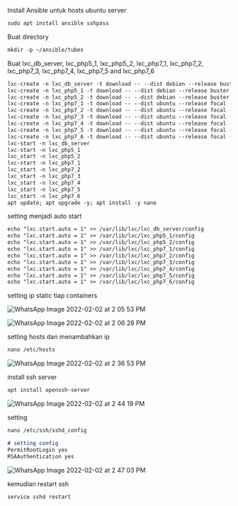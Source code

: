 Install Ansible untuk hosts ubuntu server

```markdown
sudo apt install ansible sshpass
```

Buat directory

```markdown
mkdir -p ~/ansible/tubes
```

Buat lxc_db_server, lxc_php5_1, lxc_php5_2, lxc_php7_1, lxc_php7_2, lxc_php7_3, lxc_php7_4, lxc_php7_5 and lxc_php7_6

```markdown
lxc-create -n lxc_db_server -t download -- --dist debian --release buster --arch amd64 --force-cache --no-validate --server images.linuxcontainers.org
lxc-create -n lxc_php5_1 -t download -- --dist debian --release buster --arch amd64 --force-cache --no-validate --server images.linuxcontainers.org
lxc-create -n lxc_php5_2 -t download -- --dist debian --release buster --arch amd64 --force-cache --no-validate --server images.linuxcontainers.org
lxc-create -n lxc_php7_1 -t download -- --dist ubuntu --release focal --arch amd64 --force-cache --no-validate --server images.linuxcontainers.org
lxc-create -n lxc_php7_2 -t download -- --dist ubuntu --release focal --arch amd64 --force-cache --no-validate --server images.linuxcontainers.org
lxc-create -n lxc_php7_3 -t download -- --dist ubuntu --release focal --arch amd64 --force-cache --no-validate --server images.linuxcontainers.org
lxc-create -n lxc_php7_4 -t download -- --dist ubuntu --release focal --arch amd64 --force-cache --no-validate --server images.linuxcontainers.org
lxc-create -n lxc_php7_5 -t download -- --dist ubuntu --release focal --arch amd64 --force-cache --no-validate --server images.linuxcontainers.org
lxc-create -n lxc_php7_6 -t download -- --dist ubuntu --release focal --arch amd64 --force-cache --no-validate --server images.linuxcontainers.org
lxc-start -n lxc_db_server
lxc-start -n lxc_php5_1 
lxc_start -n lxc_php5_2
lxc-start -n lxc_php7_1 
lxc_start -n lxc_php7_2
lxc_start -n lxc_php7_3
lxc_start -n lxc_php7_4
lxc_start -n lxc_php7_5
lxc_start -n lxc_php7_6
apt update; apt upgrade -y; apt install -y nano
```

setting menjadi auto start

```markdown
echo "lxc.start.auto = 1" >> /var/lib/lxc/lxc_db_server/config
echo "lxc.start.auto = 1" >> /var/lib/lxc/lxc_php5_1/config
echo "lxc.start.auto = 1" >> /var/lib/lxc/lxc_php5_2/config
echo "lxc.start.auto = 1" >> /var/lib/lxc/lxc_php7_1/config
echo "lxc.start.auto = 1" >> /var/lib/lxc/lxc_php7_2/config
echo "lxc.start.auto = 1" >> /var/lib/lxc/lxc_php7_3/config
echo "lxc.start.auto = 1" >> /var/lib/lxc/lxc_php7_4/config
echo "lxc.start.auto = 1" >> /var/lib/lxc/lxc_php7_5/config
echo "lxc.start.auto = 1" >> /var/lib/lxc/lxc_php7_6/config
```

setting ip static tiap containers

![WhatsApp Image 2022-02-02 at 2 05 53 PM](https://user-images.githubusercontent.com/93044506/152105332-dabe174a-41d6-4cec-af4e-4db55ff68411.jpeg)



![WhatsApp Image 2022-02-02 at 2 06 28 PM](https://user-images.githubusercontent.com/93044506/152105340-b93a0ecd-8961-4d67-8854-a2ba16d4a3fb.jpeg)

setting hosts dan menambahkan ip 

```markdown
nano /etc/hosts
```

![WhatsApp Image 2022-02-02 at 2 36 53 PM](https://user-images.githubusercontent.com/93044506/152106000-0d74e4bb-b014-44ed-a079-ee9561d96b87.jpeg)



install ssh server

```markdown
apt install openssh-server
```

![WhatsApp Image 2022-02-02 at 2 44 19 PM](https://user-images.githubusercontent.com/93044506/152106876-d95ebbd1-a4cb-4855-8375-5c0c985c7ed7.jpeg)



setting 

```markdown
nano /etc/ssh/sshd_config

# setting config
PermitRootLogin yes
RSAAuthentication yes
```

![WhatsApp Image 2022-02-02 at 2 47 03 PM](https://user-images.githubusercontent.com/93044506/152106880-1fb76fd1-8146-4a3d-85d6-f8eb3142b053.jpeg)

kemudian restart ssh

```markdown
service sshd restart
```

